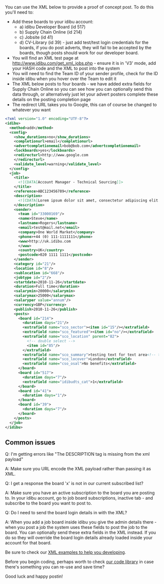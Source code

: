 <p>You can use the XML below to provide a proof of concept post. To do this you&#39;ll need to:</p>

- Add these boards to your idibu account: 
  - a) idibu Developer Board (id 517)
  - b) Supply Chain Online (id 214)
  - c) Jobsite (id 41)
  - d) CV-Library (id 39) - just add test/test login credentials for the boards, if you do post adverts, they will fail to be accepted by the boards, though posts should work for our developer board.
- You will find an XML test page at <a href="http://www.idibu.com/get_xml_jobs.php" target="_blank">http://www.idibu.com/get_xml_jobs.php</a> - ensure it is in &#39;V3&#39; mode, add your HASH code and the XML to post into the system
- You will need to find the Team ID of your sender profile, check for the ID inside idibu when you hover over the Team to edit it
- The XML below posts to four boards - we have added extra fields for Supply Chain Online so you can see how you can optionally send this data through, or alternatively just let your advert posters complete these details on the posting completion page
- The redirect URL takes you to Google, this can of course be changed to whatever you want

```xml
<?xml version="1.0" encoding="UTF-8"?>
<idibu>
  <method>add</method>
  <config>
    <show_durations>no</show_durations>
    <completionurl>email</completionurl>
    <advertcompletionemail>bob@bob.com</advertcompletionemail>
    <lockboards>yes</lockboards>
    <redirecturl>http://www.google.com
    </redirecturl>
    <validate_level>warning</validate_level>
  </config>
  <job>
    <title>
      <![CDATA[Account Manager - Technical Sourcing]]>
    </title>
    <reference>ABC123456789</reference>
    <description>
      <![CDATA[Lorem ipsum dolor sit amet, consectetur adipiscing elit. Phasellus quis metus in felis tincidunt ullamcorper quis at ante. Lorem ipsum dolor sit amet, consectetur adipiscing elit. Nam ultrices mattis tortor, eget cursus tellus placerat at.]]>
    </description>
    <sender>
      <team id="33000169"/>
      <name>Steve</name>
      <lastname>Rogers</lastname>
      <email>test@mail.net</email>
      <company>One World Market</company>
      <phone>+44 (0) 111-1111111</phone>
      <www>http://uk.idibu.com
      </www>
      <country>UK</country>
      <postcode>020 1111 1111</postcode>
    </sender>
    <category id="21"/>
    <location id="8"/>
    <sublocation id="668"/>
    <jobtype id="2"/>
    <startdate>2010-11-26</startdate>
    <duration>Full time</duration>
    <salarymin>20000</salarymin>
    <salarymax>25000</salarymax>
    <salaryper value="annum"/>
    <currency>GBP</currency>
    <publish>2010-11-26</publish>
    <posts>
      <board id="214">
        <duration days="21"/>
        <extrafield name="sco_sector"><item id="15"/></extrafield>
        <extrafield name="sco_featured"><item id="no"/></extrafield>
        <extrafield name="sco_location" parent="82">
          <!-- double select -->
          <item id="85"/>
        </extrafield>
        <extrafield name="sco_summary">testing text for text area<!-- text area --></extrafield>
        <extrafield name="sco_locover">London</extrafield>
        <extrafield name="cso_osal">No benefits</extrafield>
      </board>
      <board id="517">
        <duration days="7"/>
        <extrafield name="idibudts_cat">1</extrafield>
      </board>
      <board id="41">
        <duration days="1"/>
      </board>
      <board id="39">
        <duration days="7"/>
      </board>
    </posts>
  </job>
</idibu>
```

## Common issues
<p>Q: I&#39;m getting errors like &quot;The DESCRIPTION tag is missing from the xml payload&quot;</p>
<p>A: Make sure you URL encode the XML payload rather than passing it as XML.</p>
<p>Q: I get a response the board &#39;x&#39; is not in our current subscribed list?</p>
<p>A: Make sure you have an active subscription to the board you are posting to. In your idibu account, go to job board subscriptions, inactive tab - and subscribe to the board you want to post to.</p>
<p>Q: Do I need to send the board login details in with the XML?</p>
<p>A: When you add a job board inside idibu you give the admin details there - when you post a job the system uses these fields to post the job to the board. You can optionally send these extra fields in the XML instead. If you do so they will override the board login details already loaded inside your account for that board.</p>

Be sure to check our [XML examples to help you developing](https://github.com/oneworldmarket/idibu-api/tree/master/api-v3/examples).

Before you begin coding, perhaps worth to check [our code library](https://github.com/oneworldmarket/idibu-api/blob/master/webservices/code-library/.net-basic-interaction.md) in case there's something you can re-use and save time?

Good luck and happy postin!
